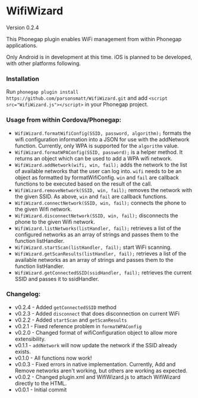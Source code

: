 # WifiWizard

Version 0.2.4

This Phonegap plugin enables WiFi management from within Phonegap applications. 

Only Android is in development at this time. iOS is planned to be developed, with other platforms following.

### Installation

Run `phonegap plugin install https://github.com/parsonsmatt/WifiWizard.git` and add `<script src="WifiWizard.js"></script>` in your Phonegap project.

### Usage from within Cordova/Phonegap:

* `WifiWizard.formatWifiConfig(SSID, password, algorithm);` formats the wifi configuration information into a JSON for use with the addNetwork function. Currently, only WPA is supported for the `algorithm` value. 
* `WifiWizard.formatWPAConfig(SSID, password);` is a helper method. It returns an object which can be used to add a WPA wifi network.
* `WifiWizard.addNetwork(wifi, win, fail);` adds the network to the list of available networks that the user can log into. `wifi` needs to be an object as formatted by formatWifiConfig. `win` and `fail` are callback functions to be executed based on the result of the call.
* `WifiWizard.removeNetwork(SSID, win, fail);` removes the network with the given SSID. As above, `win` and `fail` are callback functions.
* `WifiWizard.connectNetwork(SSID, win, fail);` connects the phone to the given Wifi network. 
* `WifiWizard.disconnectNetwork(SSID, win, fail);` disconnects the phone to the given Wifi network. 
* `WifiWizard.listNetworks(listHandler, fail);` retrieves a list of the configured networks as an array of strings and passes them to the function listHandler.
* `WifiWizard.startScan(listHandler, fail);` start WiFi scanning.
* `WifiWizard.getScanResults(listHandler, fail);` retrieves a list of the available networks as an array of strings and passes them to the function listHandler.
* `WifiWizard.getConnectedSSID(ssidHandler, fail);` retrieves the current SSID and passes it to ssidHandler.

### Changelog:

* v0.2.4 - Added `getConnectedSSID` method
* v0.2.3 - Added `disconnect` that does disconnection on current WiFi
* v0.2.2 - Added `startScan` and `getScanResults`
* v0.2.1 - Fixed reference problem in `formatWPAConfig`
* v0.2.0 - Changed format of wifiConfiguration object to allow more extensibility.
* v0.1.1 - `addNetwork` will now update the network if the SSID already exists.
* v0.1.0 - All functions now work!
* v0.0.3 - Fixed errors in native implementation. Currently, Add and Remove networks aren't working, but others are working as expected.
* v0.0.2 - Changed plugin.xml and WifiWizard.js to attach WifiWizard directly to the HTML. 
* v0.0.1 - Initial commit

